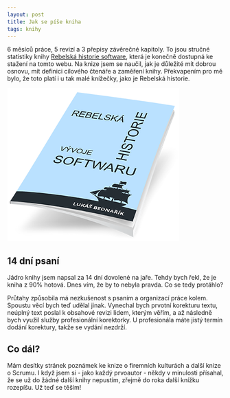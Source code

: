 ```yaml
---
layout: post
title: Jak se píše kniha
tags: knihy
---
```


6 měsíců práce, 5 revizí a 3 přepisy závěrečné kapitoly.
To jsou stručné statistiky knihy [Rebelská historie software](/knihy),
která je konečně dostupná ke stažení na tomto webu.
Na knize jsem se naučil, jak je důležité mít dobrou osnovu, mít definici cílového čtenáře a zaměření knihy.
Překvapením pro mě bylo, že toto platí i u tak malé knížečky, jako je Rebelská historie.

![Lukáš Bednařík](/assets/kniha-rebelska-historie-obalka-2.png)

## 14 dní psaní

Jádro knihy jsem napsal za 14 dní dovolené na jaře. Tehdy bych řekl, že je kniha z 90% hotová.
Dnes vím, že by to nebyla pravda. Co se tedy protáhlo?

Průtahy způsobila má nezkušenost s psaním a organizací práce kolem. Spoustu věcí bych teď udělal jinak.
Vynechal bych prvotní korekturu textu, neúplný text poslal k obsahové revizi lidem, kterým věřím,
a až následně bych využil služby profesionální korektorky. U profesionála máte jistý termín dodání korektury,
takže se vydání nezdrží.

## Co dál?

Mám desítky stránek poznámek ke knize o firemních kulturách a další knize o Scrumu.
I když jsem si - jako každý prvoautor - někdy v minulosti přísahal, že se už do žádné další knihy nepustím,
zřejmě do roka další knížku rozepíšu. Už teď se těším!
